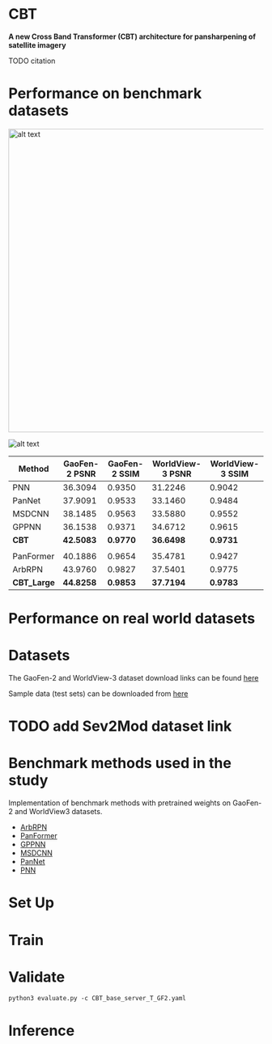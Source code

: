 # CBT

**A new Cross Band Transformer (CBT) architecture for pansharpening of satellite imagery**

TODO citation


# Performance on benchmark datasets


<img src="https://github.com/nickdndndn/CBT/blob/main/Images/comparison.png?raw=true" alt="alt text" width=600>

![alt text](https://github.com/nickdndndn/CBT/blob/main/Images/visualization.png?raw=true)


| Method      | GaoFen-2 PSNR | GaoFen-2 SSIM | WorldView-3 PSNR | WorldView-3 SSIM |
|-------------|--------------|---------------|------------------|------------------|
| PNN         | 36.3094      | 0.9350        | 31.2246          | 0.9042           |
| PanNet      | 37.9091      | 0.9533        | 33.1460          | 0.9484           |
| MSDCNN      | 38.1485      | 0.9563        | 33.5880          | 0.9552           |
| GPPNN       | 36.1538      | 0.9371        | 34.6712          | 0.9615           |
| **CBT**     | **42.5083**  | **0.9770**    | **36.6498**      | **0.9731**       |
|             |              |               |                  |                  |
| PanFormer   | 40.1886      | 0.9654        | 35.4781          | 0.9427           |
| ArbRPN      | 43.9760      | 0.9827        | 37.5401          | 0.9775           |
| **CBT_Large**| **44.8258** | **0.9853**    | **37.7194**      | **0.9783**       |

# Performance on real world datasets

# Datasets

The GaoFen-2 and WorldView-3 dataset download links can be found [here](https://github.com/liangjiandeng/PanCollection)

Sample data (test sets) can be downloaded from [here](https://drive.google.com/file/d/1ptOImqdEM94P6Ev0Un99EjDS4CohKHO4/view?usp=sharing)

# TODO add Sev2Mod dataset link

# Benchmark methods used in the study

 Implementation of benchmark methods with pretrained weights on GaoFen-2 and WorldView3 datasets.
 
- [ArbRPN](https://github.com/nickdndndn/ArbRPN)
- [PanFormer](https://github.com/nickdndndn/PanFormer)
- [GPPNN](https://github.com/nickdndndn/GPPNN)
- [MSDCNN](https://github.com/nickdndndn/MSDCNN)
- [PanNet](https://github.com/nickdndndn/PanNet)
- [PNN](https://github.com/nickdndndn/PNN)

# Set Up

# Train

# Validate

`
python3 evaluate.py -c CBT_base_server_T_GF2.yaml
`

# Inference

